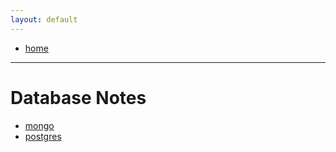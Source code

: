 ```yaml
---
layout: default
---
```

- [home](/index.md)

---
# Database Notes
- [mongo](/db-mongo.md)
- [postgres](/db-postgres.md)

